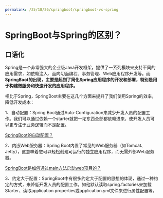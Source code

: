 ```yaml
---
permalink: /25/10/26/springboot/springboot-vs-spring
---
```


# SpringBoot与Spring的区别？

## 口语化

Spring是一个非常强大的企业级Java开发框架，提供了一系列模块来支持不同的应用需求，如依赖注入、面向切面编程、事务管理、Web应用程序开发等。而**SpringBoot的出现，主要是起到了简化Spring应用程序的开发和部署，特别是用于构建微服务和快速开发的应用程序。**


相比于Spring，SpringBoot主要在这几个方面来提升了我们使用Spring的效率，降低开发成本：


1、自动配置：Spring Boot通过Auto-Configuration来减少开发人员的配置工作。我们可以通过依赖一个starter就把一坨东西全部都依赖进来，使开发人员可以更专注于业务逻辑而不是配置。

[SpringBoot的自动配置？](./SpringBoot的自动配置？.md)

2、内嵌Web服务器：Spring Boot内置了常见的Web服务器（如Tomcat、Jetty），这意味着您可以轻松创建可运行的独立应用程序，而无需外部Web服务器。

[SpringBoot是如何通过main方法启动web项目的？](./SpringBoot是如何通过main方法启动web项目的？)


3、约定大于配置：SpringBoot中有很多约定大于配置的思想的体现，通过一种约定的方式，来降低开发人员的配置工作。如他默认读取spring.factories来加载Starter、读取application.properties或application.yml文件来进行属性配置等。

